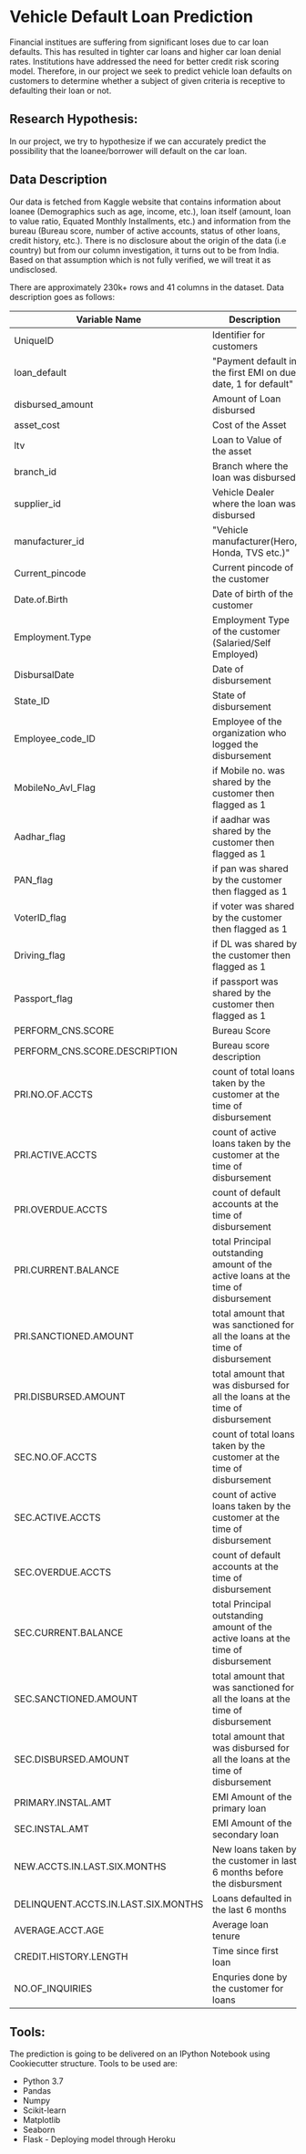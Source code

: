 # Vehicle Default Loan Prediction
Financial institues are suffering from significant loses due to car loan defaults. This has resulted in tighter car loans and higher car loan denial rates. Institutions have addressed the need for better credit risk scoring model. Therefore, in our project we seek to predict vehicle loan defaults on customers to determine whether a subject of given criteria is receptive to defaulting their loan or not. 

## Research Hypothesis:
In our project, we try to hypothesize if we can accurately predict the possibility that the loanee/borrower will default on the car loan. 

## Data Description
Our data is fetched from Kaggle website that contains information about loanee (Demographics such as age, income, etc.), loan itself (amount, loan to value ratio, Equated Monthly Installments, etc.) and information from the bureau (Bureau score, number of active accounts, status of other loans, credit history, etc.). There is no disclosure about the origin of the data (i.e country) but from our column investigation, it turns out to be from India. Based on that assumption which is not fully verified, we will treat it as undisclosed.

There are approximately 230k+ rows and 41 columns in the dataset. Data description goes as follows:

| Variable Name                       | Description                                                                        |
|-------------------------------------|------------------------------------------------------------------------------------|
| UniqueID                            | Identifier for customers                                                           |
| loan_default                        | "Payment default in the first EMI on due date, 1 for default"                      |
| disbursed_amount                    | Amount of Loan disbursed                                                           |
| asset_cost                          | Cost of the Asset                                                                  |
| ltv                                 | Loan to Value of the asset                                                         |
| branch_id                           | Branch where the loan was disbursed                                                |
| supplier_id                         | Vehicle Dealer where the loan was disbursed                                        |
| manufacturer_id                     | "Vehicle manufacturer(Hero, Honda, TVS etc.)"                                      |
| Current_pincode                     | Current pincode of the customer                                                    |
| Date.of.Birth                       | Date of birth of the customer                                                      |
| Employment.Type                     | Employment Type of the customer (Salaried/Self Employed)                           |
| DisbursalDate                       | Date of disbursement                                                               |
| State_ID                            | State of disbursement                                                              |
| Employee_code_ID                    | Employee of the organization who logged the disbursement                           |
| MobileNo_Avl_Flag                   | if Mobile no. was shared by the customer then flagged as 1                         |
| Aadhar_flag                         | if aadhar was shared by the customer then flagged as 1                             |
| PAN_flag                            | if pan was shared by the customer then flagged as 1                                |
| VoterID_flag                        | if voter  was shared by the customer then flagged as 1                             |
| Driving_flag                        | if DL was shared by the customer then flagged as 1                                 |
| Passport_flag                       | if passport was shared by the customer then flagged as 1                           |
| PERFORM_CNS.SCORE                   | Bureau Score                                                                       |
| PERFORM_CNS.SCORE.DESCRIPTION       | Bureau score description                                                           |
| PRI.NO.OF.ACCTS                     | count of total loans taken by the customer at the time of disbursement             |
| PRI.ACTIVE.ACCTS                    | count of active loans taken by the customer at the time of disbursement            |
| PRI.OVERDUE.ACCTS                   | count of default accounts at the time of disbursement                              |
| PRI.CURRENT.BALANCE                 | total Principal outstanding amount of the active loans at the time of disbursement |
| PRI.SANCTIONED.AMOUNT               | total amount that was sanctioned for all the loans at the time of disbursement     |
| PRI.DISBURSED.AMOUNT                | total amount that was disbursed for all the loans at the time of disbursement      |
| SEC.NO.OF.ACCTS                     | count of total loans taken by the customer at the time of disbursement             |
| SEC.ACTIVE.ACCTS                    | count of active loans taken by the customer at the time of disbursement            |
| SEC.OVERDUE.ACCTS                   | count of default accounts at the time of disbursement                              |
| SEC.CURRENT.BALANCE                 | total Principal outstanding amount of the active loans at the time of disbursement |
| SEC.SANCTIONED.AMOUNT               | total amount that was sanctioned for all the loans at the time of disbursement     |
| SEC.DISBURSED.AMOUNT                | total amount that was disbursed for all the loans at the time of disbursement      |
| PRIMARY.INSTAL.AMT                  | EMI Amount of the primary loan                                                     |
| SEC.INSTAL.AMT                      | EMI Amount of the secondary loan                                                   |
| NEW.ACCTS.IN.LAST.SIX.MONTHS        | New loans taken by the customer in last 6 months before the disbursment            |
| DELINQUENT.ACCTS.IN.LAST.SIX.MONTHS | Loans defaulted in the last 6 months                                               |
| AVERAGE.ACCT.AGE                    | Average loan tenure                                                                |
| CREDIT.HISTORY.LENGTH               | Time since first loan                                                              |
| NO.OF_INQUIRIES                     | Enquries done by the customer for loans                                            |


## Tools:
The prediction is going to be delivered on an IPython Notebook using Cookiecutter structure. Tools to be used are:
* Python 3.7
* Pandas
* Numpy
* Scikit-learn
* Matplotlib
* Seaborn
* Flask - Deploying model through Heroku

